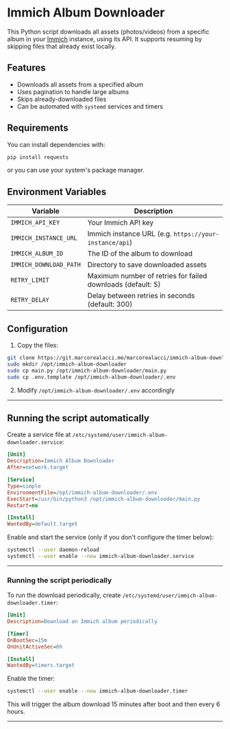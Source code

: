 # Immich Album Downloader

This Python script downloads all assets (photos/videos) from a specific album in your [Immich](https://github.com/immich-app/immich) instance, using its API. It supports resuming by skipping files that already exist locally.

## Features

- Downloads all assets from a specified album
- Uses pagination to handle large albums
- Skips already-downloaded files
- Can be automated with `systemd` services and timers

## Requirements
You can install dependencies with:

```bash
pip install requests
```
or you can use your system's package manager.

## Environment Variables

| Variable               | Description                            |
|------------------------|----------------------------------------|
| `IMMICH_API_KEY`       | Your Immich API key                    |
| `IMMICH_INSTANCE_URL`  | Immich instance URL (e.g. `https://your-instance/api`) |
| `IMMICH_ALBUM_ID`      | The ID of the album to download        |
| `IMMICH_DOWNLOAD_PATH` | Directory to save downloaded assets    |
| `RETRY_LIMIT`         | Maximum number of retries for failed downloads (default: 5) |
| `RETRY_DELAY`         | Delay between retries in seconds (default: 300) |

## Configuration

1. Copy the files:

```bash
git clone https://git.marcorealacci.me/marcorealacci/immich-album-downloader.git
sudo mkdir /opt/immich-album-downloader
sudo cp main.py /opt/immich-album-downloader/main.py
sudo cp .env.template /opt/immich-album-downloader/.env
```

2. Modify `/opt/immich-album-downloader/.env` accordingly
---

## Running the script automatically

Create a service file at `/etc/systemd/user/immich-album-downloader.service`:

```ini
[Unit]
Description=Immich Album Downloader
After=network.target

[Service]
Type=simple
EnvironmentFile=/opt/immich-album-downloader/.env
ExecStart=/usr/bin/python3 /opt/immich-album-downloader/main.py
Restart=no

[Install]
WantedBy=default.target
```

Enable and start the service (only if you don't configure the timer below):

```bash
systemctl --user daemon-reload
systemctl --user enable --now immich-album-downloader.service
```

---

### Running the script periodically

To run the download periodically, create `/etc/systemd/user/immich-album-downloader.timer`:

```ini
[Unit]
Description=Download an Immich album periodically

[Timer]
OnBootSec=15m
OnUnitActiveSec=6h

[Install]
WantedBy=timers.target
```

Enable the timer:

```bash
systemctl --user enable --now immich-album-downloader.timer
```

This will trigger the album download 15 minutes after boot and then every 6 hours.

---